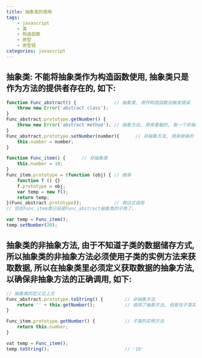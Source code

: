 ```yaml
---
title: 抽象类的使用
tags: 
    - javascript
    - 类
    - 构造函数
    - 原型
    - 原型链
categories: javascript
---
```


## 抽象类: 不能将抽象类作为构造函数使用, 抽象类只是作为方法的提供者存在的, 如下:
<!-- more -->

```javascript
function Func_abstract() {				// 抽象类, 用作构造函数会触发错误
	throw new Error('abstract class');
}
Func_abstract.prototype.getNumber() {
	throw new Error('abstract method');	// 抽象方法, 用来重载的, 每一个非抽象子类都需要实现
}
Func_abstract.prototype.setNumber(number){		// 非抽象方法, 用来继承的
	this.number = number;
}

function Func_item() {		// 非抽象类
	this.number = 10;
}
Func_item.prototype = (function (obj) {	// 继承
	function f () {}
	f.prototype = obj;
	var temp = new f();
	return temp;
}(Func_abstract.prototype));			// 表达式调用
// 现在Func_item类已经是Func_abstract抽象类的子类了,

var temp = Func_item();
temp.setNumber(20);
```

## 抽象类的非抽象方法, 由于不知道子类的数据储存方式, 所以抽象类的非抽象方法必须使用子类的实例方法来获取数据, 所以在抽象类里必须定义获取数据的抽象方法, 以确保非抽象方法的正确调用, 如下:
```javascript
// 抽象类的定义见上文
Func_abstract.prototype.toString() {		// 非抽象方法
	return '' + this.getNumber();			// 调用了抽象方法, 但是在子类实现了
}

Func_item.prototype.getNumber() {			// 子类的实例方法
	return this.number;
}

vat temp = Func_item();
temp.toString();							// '10'
```
